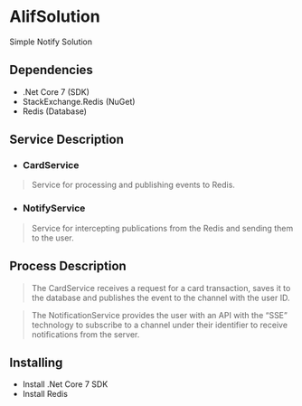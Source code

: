 # AlifSolution
Simple Notify Solution

## Dependencies
* .Net Core 7 (SDK)
* StackExchange.Redis (NuGet)
* Redis (Database)

## Service Description
* ### CardService 
> Service for processing and publishing events to Redis.
* ### NotifyService 
> Service for intercepting publications from the Redis and sending them to the user.

## Process Description
> The CardService receives a request for a card transaction, saves it to the database and publishes the event to the channel with the user ID.

> The NotificationService provides the user with an API with the “SSE” technology to subscribe to a channel under their identifier to receive notifications from the server.

## Installing
* Install .Net Core 7 SDK
* Install Redis